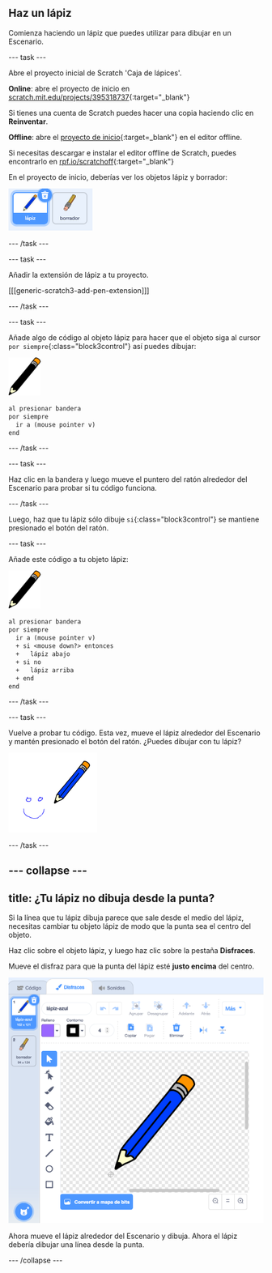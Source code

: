## Haz un lápiz

Comienza haciendo un lápiz que puedes utilizar para dibujar en un Escenario.

--- task ---

Abre el proyecto inicial de Scratch 'Caja de lápices'.

**Online**: abre el proyecto de inicio en [scratch.mit.edu/projects/395318737](https://scratch.mit.edu/projects/395318737){:target="_blank"}

Si tienes una cuenta de Scratch puedes hacer una copia haciendo clic en **Reinventar**.

**Offline**: abre el [proyecto de inicio](http://rpf.io/p/es-LA/paint-box-go){:target=_blank"} en el editor offline.

Si necesitas descargar e instalar el editor offline de Scratch, puedes encontrarlo en [rpf.io/scratchoff](http://rpf.io/scratchoff){:target="_blank"}

En el proyecto de inicio, deberías ver los objetos lápiz y borrador:

![captura de pantalla](images/paint-starter.png)

--- /task ---

--- task ---

Añadir la extensión de lápiz a tu proyecto.

[[[generic-scratch3-add-pen-extension]]]

--- /task ---

--- task ---

Añade algo de código al objeto lápiz para hacer que el objeto siga al cursor `por siempre`{:class="block3control"} así puedes dibujar:

![lápiz](images/pencil.png)

```blocks3
al presionar bandera
por siempre 
  ir a (mouse pointer v)
end
```

--- /task ---

--- task ---

Haz clic en la bandera y luego mueve el puntero del ratón alrededor del Escenario para probar si tu código funciona.

--- /task ---

Luego, haz que tu lápiz sólo dibuje `si`{:class="block3control"} se mantiene presionado el botón del ratón.

--- task ---

Añade este código a tu objeto lápiz:

![lápiz](images/pencil.png)

```blocks3
al presionar bandera
por siempre 
  ir a (mouse pointer v)
  + si <mouse down?> entonces 
  +   lápiz abajo
  + si no 
  +   lápiz arriba
  + end
end
```

--- /task ---

--- task ---

Vuelve a probar tu código. Esta vez, mueve el lápiz alrededor del Escenario y mantén presionado el botón del ratón. ¿Puedes dibujar con tu lápiz?

![captura de pantalla](images/paint-draw.png)

--- /task ---

--- collapse ---
---
title: ¿Tu lápiz no dibuja desde la punta?
---

Si la línea que tu lápiz dibuja parece que sale desde el medio del lápiz, necesitas cambiar tu objeto lápiz de modo que la punta sea el centro del objeto.

Haz clic sobre el objeto lápiz, y luego haz clic sobre la pestaña **Disfraces**.

Mueve el disfraz para que la punta del lápiz esté **justo encima** del centro.

![Centro de disfraces](images/costume-center-annotated.png)

Ahora mueve el lápiz alrededor del Escenario y dibuja. Ahora el lápiz debería dibujar una línea desde la punta.

--- /collapse ---